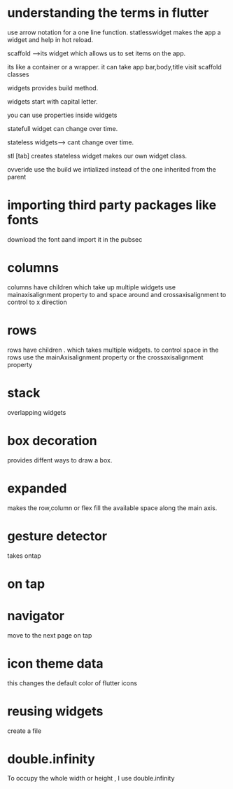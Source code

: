 # understanding the terms in flutter
use arrow notation for a one line function.
statlesswidget makes the app a widget and help in hot reload.

scaffold -->its widget which allows us to set items on the app.

its like a container or a wrapper.
it can take app bar,body,title
visit scaffold classes

widgets provides build method.

widgets start with capital letter.

you can use properties inside widgets

statefull widget can change over time.

stateless widgets--> cant change over time.

stl [tab] creates stateless widget makes our own widget class.

ovveride
use the build we intialized instead of the one inherited from the parent
# importing third party packages like fonts 
download the font aand import it in the pubsec
# columns
columns have children which take  up multiple widgets
use mainaxisalignment property to and space around
and crossaxisalignment to control to x direction

# rows
rows have children <widget>.
which takes multiple widgets.
to control space in the rows use the 
mainAxisalignment property or the crossaxisalignment property

# stack 
overlapping widgets 

# box decoration
provides diffent ways to draw a box.

# expanded
makes the row,column or flex fill the available space along the main axis.

# gesture detector
takes  ontap 
# on tap
# navigator
move to the next page on tap
# icon  theme data 
this changes the default color of flutter icons 
# reusing widgets
create a file 
# double.infinity
To occupy the whole width or height , I use double.infinity
